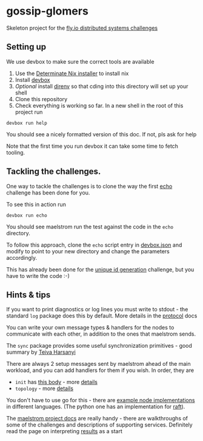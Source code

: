 # gossip-glomers
Skeleton project for the [fly.io distributed systems challenges](https://fly.io/dist-sys/)

## Setting up
We use devbox to make sure the correct tools are available

1. Use the [Determinate Nix installer](https://determinate.systems/posts/determinate-nix-installer/) to install nix
2. Install [devbox](https://www.jetpack.io/devbox/docs/installing_devbox/)
3. *Optional* install [direnv](https://direnv.net/docs/installation.html) so that cding into this directory will set up your shell
4. Clone this repository 
5. Check everything is working so far. In a new shell in the root of this project run 
```shell
devbox run help
```
You should see a nicely formatted version of this doc. If not, pls ask for help

Note that the first time you run devbox it can take some time to fetch tooling.

## Tackling the challenges.
One way to tackle the challenges is to clone the way the first [echo](https://fly.io/dist-sys/1/) challenge has been done for you.

To see this in action run
```shell
devbox run echo
```
You should see maelstrom run the test against the code in the `echo` directory.

To follow this approach, clone the `echo` script entry in [devbox.json](devbox.json) and modify to point to your new directory and change the parameters accordingly.

This has already been done for the [unique id generation](https://fly.io/dist-sys/2/) challenge, but you have to write the code :-)

## Hints & tips

If you want to print diagnostics or log lines you must write to stdout - the standard `log` package does this by default. More details in the [protocol](https://github.com/jepsen-io/maelstrom/blob/main/doc/protocol.md#protocol) docs

You can write your own message types & handlers for the nodes to communicate with each other, in addition to the ones that maelstrom sends.

The `sync` package provides some useful synchronization primitives - good summary by [Teiva Harsanyi](https://teivah.medium.com/a-closer-look-at-go-sync-package-9f4e4a28c35a)

There are always 2 setup messages sent by maelstrom ahead of the main workload, and you can add handlers for them if you wish. In order, they are

* `init` has [this body](https://github.com/jepsen-io/maelstrom/blob/main/demo/go/node.go#L332-L336) - more [details](https://github.com/jepsen-io/maelstrom/blob/main/doc/protocol.md#initialization)
* `topology` - more [details](https://github.com/jepsen-io/maelstrom/blob/main/doc/workloads.md#rpc-topology) 

You don't have to use go for this - there are [example node implementations](https://github.com/jepsen-io/maelstrom/tree/main/demo) in different languages. (The python one has an implementation for [raft](https://github.com/jepsen-io/maelstrom/blob/main/demo/python/raft.py)).

The [maelstrom project docs](https://github.com/jepsen-io/maelstrom?tab=readme-ov-file#documentation) are really handy - there are walkthroughs of some of the challenges and descriptions of supporting services. Definitely read the page on interpreting [results](https://github.com/jepsen-io/maelstrom/blob/main/doc/results.md) as a start
